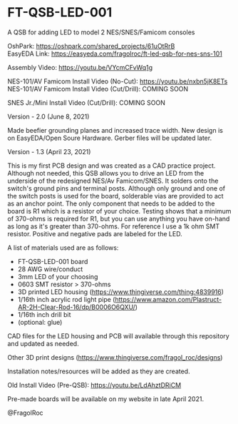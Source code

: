# FT-QSB-LED-001
A QSB for adding LED to model 2 NES/SNES/Famicom consoles

OshPark: https://oshpark.com/shared_projects/61uOtRrB<br>
EasyEDA Link: https://easyeda.com/fragolroc/ft-led-qsb-for-nes-sns-101

Assembly Video: https://youtu.be/VYcmCFvWq1g

NES-101/AV Famicom Install Video (No-Cut): https://youtu.be/nxbn5jK8ETs
NES-101/AV Famicom Install Video (Cut/Drill): COMING SOON

SNES Jr./Mini Install Video (Cut/Drill): COMING SOON

Version - 2.0 (June 8, 2021)

Made beefier grounding planes and increased trace width. New design is on EasyEDA/Open Soure Hardware. Gerber files will be updated later.

Version - 1.3 (April 23, 2021)

This is my first PCB design and was created as a CAD practice project. Although not needed, this QSB allows you to drive an LED from the underside of the redesigned NES/Av Famicom/SNES. It solders onto the switch's ground pins and terminal posts. Although only ground and one of the switch posts is used for the board, solderable vias are provided to act as an anchor point. The only component that needs to be added to the board is R1 which is a resistor of your choice. Testing shows that a minimum of 370-ohms is required for R1, but you can use anything you have on-hand as long as it's greater than 370-ohms. For reference I use a 1k ohm SMT resistor. Positive and negative pads are labeled for the LED.

A list of materials used are as follows:
- FT-QSB-LED-001 board
- 28 AWG wire/conduct
- 3mm LED of your choosing
- 0603 SMT resistor > 370-ohms
- 3D printed LED housing (https://www.thingiverse.com/thing:4839916)
- 1/16th inch acrylic rod light pipe (https://www.amazon.com/Plastruct-AR-2H-Clear-Rod-16/dp/B0006O6QXU/)
- 1/16th inch drill bit
- (optional: glue)

CAD files for the LED housing and PCB will available through this repository and updated as needed.

Other 3D print designs (https://www.thingiverse.com/fragol_roc/designs)

Installation notes/resources will be added as they are created. 

Old Install Video (Pre-QSB): https://youtu.be/LdAhztDRiCM

Pre-made boards will be available on my website in late April 2021.

@FragolRoc
